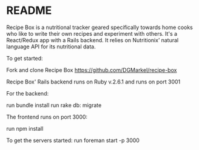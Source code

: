 # README

Recipe Box is a nutritional tracker geared specifically towards home cooks who like to write their own recipes and experiment with others. It's a React/Redux app with a Rails backend.  It relies on Nutritionix’ natural language API for its nutritional data.

To get started:

Fork and clone Recipe Box
https://github.com/DGMarkel/recipe-box

Recipe Box' Rails backend runs on Ruby v.2.6.1 and runs on port 3001

For the backend:

run bundle install
run rake db: migrate

The frontend runs on port 3000:

run npm install

To get the servers started:
run foreman start -p 3000

